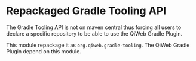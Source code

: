 # Repackaged Gradle Tooling API

The Gradle Tooling API is not on maven central thus forcing all users to
declare a specific repository to be able to use the QiWeb Gradle Plugin.

This module repackage it as `org.qiweb.gradle-tooling`.
The QiWeb Gradle Plugin depend on this module.


